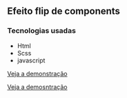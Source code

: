 ## Efeito flip de components

### Tecnologias usadas
- Html
- Scss
- javascript

[Veja a demonstração](https://allisonjulioo.github.io/CssEffectResponsiveFlipCards/)

[Veja a demosntração](https://allisonjuliodeoliveiranunes.github.io/responsive-flip-cards/)
